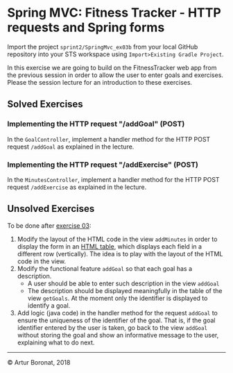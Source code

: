 <link rel='stylesheet' href='web/swiss.css'/>

# Spring MVC: Fitness Tracker - HTTP requests and Spring forms

Import the project `sprint2/SpringMvc_ex03b` from your local GitHub repository into your STS workspace using `Import>Existing Gradle Project`.

In this exercise we are going to build on the FitnessTracker web app from the previous session in order to allow the user to enter goals and exercises. Please the session lecture for an introduction to these exercises.

## Solved Exercises 

### Implementing the HTTP request "/addGoal" (POST)

In the `GoalController`, implement a handler method for the HTTP POST request `/addGoal` as explained in the lecture. 

### Implementing the HTTP request "/addExercise" (POST)

In the `MinutesController`, implement a handler method for the HTTP POST request `/addExercise` as explained in the lecture. 

## Unsolved Exercises

To be done after [exercise 03](../SpringMvc_ex03/):

1. Modify the layout of the HTML code in the view `addMinutes` in order to display the form in an [HTML table](https://www.w3schools.com/html/html_tables.asp), which displays each field in a different row (vertically). The idea is to play with the layout of the HTML code in the view.
2. Modify the functional feature `addGoal` so that each goal has a description. 
    * A user should be able to enter such description in the view `addGoal`
    * The description should be displayed meaningfully in the table of the view `getGoals`. At the moment only the identifier is displayed to identify a goal. 
3. Add logic (java code) in the handler method for the request `addGoal` to ensure the uniqueness of the identifier of the goal. That is, if the goal identifier entered by the user is taken, go back to the view `addGoal` without storing the goal and show an informative message to the user, explaining what to do next.

***
&copy; Artur Boronat, 2018 